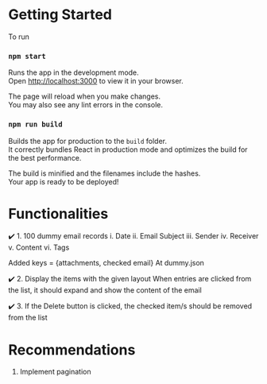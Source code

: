# Getting Started

To run

### `npm start`

Runs the app in the development mode.\
Open [http://localhost:3000](http://localhost:3000) to view it in your browser.

The page will reload when you make changes.\
You may also see any lint errors in the console.

### `npm run build`

Builds the app for production to the `build` folder.\
It correctly bundles React in production mode and optimizes the build for the best performance.

The build is minified and the filenames include the hashes.\
Your app is ready to be deployed!

# Functionalities

✔️ 1. 100 dummy email records
i. Date
ii. Email Subject
iii. Sender
iv. Receiver
v. Content
vi. Tags

Added keys = {attachments, checked email}
At dummy.json

✔️ 2. Display the items with the given layout
When entries are clicked from the list, it should expand and show the content of the
email

✔️ 3. If the Delete button is clicked, the checked item/s should be removed from the list

# Recommendations

1. Implement pagination

